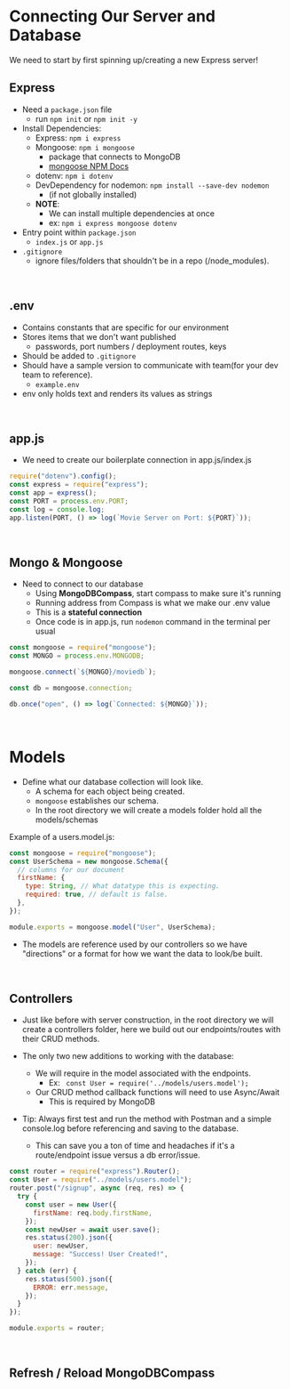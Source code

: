 # Connecting Our Server and Database

We need to start by first spinning up/creating a new Express server!

## Express

- Need a `package.json` file
  - run `npm init` or `npm init -y`
- Install Dependencies:
  - Express: `npm i express`
  - Mongoose: `npm i mongoose`
    - package that connects to MongoDB
    - [mongoose NPM Docs](https://www.npmjs.com/package/mongoose)
  - dotenv: `npm i dotenv`
  - DevDependency for nodemon: `npm install --save-dev nodemon`
    - (if not globally installed)
  - **NOTE**:
    - We can install multiple dependencies at once
    - ex: `npm i express mongoose dotenv`
- Entry point within `package.json`
  - `index.js` or `app.js`
- `.gitignore`
  - ignore files/folders that shouldn't be in a repo (/node_modules).

<br>

## .env

- Contains constants that are specific for our environment
- Stores items that we don't want published
  - passwords, port numbers / deployment routes, keys
- Should be added to `.gitignore`
- Should have a sample version to communicate with team(for your dev team to reference).
  - `example.env`
- env only holds text and renders its values as strings

<br>

## app.js

- We need to create our boilerplate connection in app.js/index.js

```js
require("dotenv").config();
const express = require("express");
const app = express();
const PORT = process.env.PORT;
const log = console.log;
app.listen(PORT, () => log(`Movie Server on Port: ${PORT}`));
```

<br>

## Mongo & Mongoose

- Need to connect to our database
  - Using **MongoDBCompass**, start compass to make sure it's running
  - Running address from Compass is what we make our .env value
  - This is a **stateful connection**
  - Once code is in app.js, run `nodemon` command in the terminal per usual

```js
const mongoose = require("mongoose");
const MONGO = process.env.MONGODB;

mongoose.connect(`${MONGO}/moviedb`);

const db = mongoose.connection;

db.once("open", () => log(`Connected: ${MONGO}`));
```

<br>

# Models

- Define what our database collection will look like.
  - A schema for each object being created.
  - `mongoose` establishes our schema.
  - In the root directory we will create a models folder hold all the models/schemas

Example of a users.model.js:

```js
const mongoose = require("mongoose");
const UserSchema = new mongoose.Schema({
  // columns for our document
  firstName: {
    type: String, // What datatype this is expecting.
    required: true, // default is false.
  },
});

module.exports = mongoose.model("User", UserSchema);
```

- The models are reference used by our controllers so we have "directions" or a format for how we want the data to look/be built.

<br>

## Controllers

- Just like before with server construction, in the root directory we will create a controllers folder, here we build out our endpoints/routes with their CRUD methods.
- The only two new additions to working with the database:

  - We will require in the model associated with the endpoints.
    - Ex: ` const User = require('../models/users.model');`
  - Our CRUD method callback functions will need to use Async/Await
    - This is required by MongoDB

- Tip: Always first test and run the method with Postman and a simple console.log before referencing and saving to the database.
  - This can save you a ton of time and headaches if it's a route/endpoint issue versus a db error/issue.

```js
const router = require("express").Router();
const User = require("../models/users.model");
router.post("/signup", async (req, res) => {
  try {
    const user = new User({
      firstName: req.body.firstName,
    });
    const newUser = await user.save();
    res.status(200).json({
      user: newUser,
      message: "Success! User Created!",
    });
  } catch (err) {
    res.status(500).json({
      ERROR: err.message,
    });
  }
});

module.exports = router;
```

<br>

## Refresh / Reload MongoDBCompass
